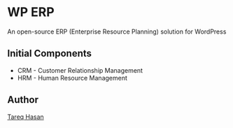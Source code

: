 # WP ERP

An open-source ERP (Enterprise Resource Planning) solution for WordPress

## Initial Components

* CRM - Customer Relationship Management
* HRM - Human Resource Management

## Author
[Tareq Hasan](http://tareq.wedevs.com)